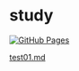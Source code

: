 # study

[![GitHub Pages](https://img.shields.io/static/v1?label=GitHub+Pages&message=+&color=brightgreen&logo=github)](https://hoshinonono.github.io/study/)

[test01.md](test01.md)
